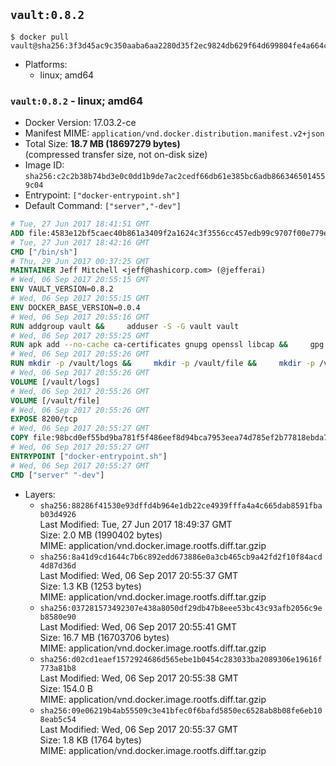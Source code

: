 ## `vault:0.8.2`

```console
$ docker pull vault@sha256:3f3d45ac9c350aaba6aa2280d35f2ec9824db629f64d699804fe4a664ca6e529
```

-	Platforms:
	-	linux; amd64

### `vault:0.8.2` - linux; amd64

-	Docker Version: 17.03.2-ce
-	Manifest MIME: `application/vnd.docker.distribution.manifest.v2+json`
-	Total Size: **18.7 MB (18697279 bytes)**  
	(compressed transfer size, not on-disk size)
-	Image ID: `sha256:c2c2b38b74bd3e0c0dd1b9de7ac2cedf66db61e385bc6adb8663465014559c04`
-	Entrypoint: `["docker-entrypoint.sh"]`
-	Default Command: `["server","-dev"]`

```dockerfile
# Tue, 27 Jun 2017 18:41:51 GMT
ADD file:4583e12bf5caec40b861a3409f2a1624c3f3556cc457edb99c9707f00e779e45 in / 
# Tue, 27 Jun 2017 18:42:16 GMT
CMD ["/bin/sh"]
# Thu, 29 Jun 2017 00:37:25 GMT
MAINTAINER Jeff Mitchell <jeff@hashicorp.com> (@jefferai)
# Wed, 06 Sep 2017 20:55:15 GMT
ENV VAULT_VERSION=0.8.2
# Wed, 06 Sep 2017 20:55:15 GMT
ENV DOCKER_BASE_VERSION=0.0.4
# Wed, 06 Sep 2017 20:55:16 GMT
RUN addgroup vault &&     adduser -S -G vault vault
# Wed, 06 Sep 2017 20:55:25 GMT
RUN apk add --no-cache ca-certificates gnupg openssl libcap &&     gpg --keyserver pgp.mit.edu --recv-keys 91A6E7F85D05C65630BEF18951852D87348FFC4C &&     mkdir -p /tmp/build &&     cd /tmp/build &&     wget https://releases.hashicorp.com/docker-base/${DOCKER_BASE_VERSION}/docker-base_${DOCKER_BASE_VERSION}_linux_amd64.zip &&     wget https://releases.hashicorp.com/docker-base/${DOCKER_BASE_VERSION}/docker-base_${DOCKER_BASE_VERSION}_SHA256SUMS &&     wget https://releases.hashicorp.com/docker-base/${DOCKER_BASE_VERSION}/docker-base_${DOCKER_BASE_VERSION}_SHA256SUMS.sig &&     gpg --batch --verify docker-base_${DOCKER_BASE_VERSION}_SHA256SUMS.sig docker-base_${DOCKER_BASE_VERSION}_SHA256SUMS &&     grep ${DOCKER_BASE_VERSION}_linux_amd64.zip docker-base_${DOCKER_BASE_VERSION}_SHA256SUMS | sha256sum -c &&     unzip docker-base_${DOCKER_BASE_VERSION}_linux_amd64.zip &&     cp bin/gosu bin/dumb-init /bin &&     wget https://releases.hashicorp.com/vault/${VAULT_VERSION}/vault_${VAULT_VERSION}_linux_amd64.zip &&     wget https://releases.hashicorp.com/vault/${VAULT_VERSION}/vault_${VAULT_VERSION}_SHA256SUMS &&     wget https://releases.hashicorp.com/vault/${VAULT_VERSION}/vault_${VAULT_VERSION}_SHA256SUMS.sig &&     gpg --batch --verify vault_${VAULT_VERSION}_SHA256SUMS.sig vault_${VAULT_VERSION}_SHA256SUMS &&     grep vault_${VAULT_VERSION}_linux_amd64.zip vault_${VAULT_VERSION}_SHA256SUMS | sha256sum -c &&     unzip -d /bin vault_${VAULT_VERSION}_linux_amd64.zip &&     cd /tmp &&     rm -rf /tmp/build &&     apk del gnupg openssl &&     rm -rf /root/.gnupg
# Wed, 06 Sep 2017 20:55:26 GMT
RUN mkdir -p /vault/logs &&     mkdir -p /vault/file &&     mkdir -p /vault/config &&     chown -R vault:vault /vault
# Wed, 06 Sep 2017 20:55:26 GMT
VOLUME [/vault/logs]
# Wed, 06 Sep 2017 20:55:26 GMT
VOLUME [/vault/file]
# Wed, 06 Sep 2017 20:55:26 GMT
EXPOSE 8200/tcp
# Wed, 06 Sep 2017 20:55:27 GMT
COPY file:98bcd0ef55bd9ba781f5f486eef8d94bca7953eea74d785ef2b77818ebda7972 in /usr/local/bin/docker-entrypoint.sh 
# Wed, 06 Sep 2017 20:55:27 GMT
ENTRYPOINT ["docker-entrypoint.sh"]
# Wed, 06 Sep 2017 20:55:27 GMT
CMD ["server" "-dev"]
```

-	Layers:
	-	`sha256:88286f41530e93dffd4b964e1db22ce4939fffa4a4c665dab8591fbab03d4926`  
		Last Modified: Tue, 27 Jun 2017 18:49:37 GMT  
		Size: 2.0 MB (1990402 bytes)  
		MIME: application/vnd.docker.image.rootfs.diff.tar.gzip
	-	`sha256:8a41d9cd1644c7b6c892edd673886e0a3cb465cb9a42fd2f10f84acd4d87d36d`  
		Last Modified: Wed, 06 Sep 2017 20:55:37 GMT  
		Size: 1.3 KB (1253 bytes)  
		MIME: application/vnd.docker.image.rootfs.diff.tar.gzip
	-	`sha256:037281573492307e438a8050df29db47b8eee53bc43c93afb2056c9eb8580e90`  
		Last Modified: Wed, 06 Sep 2017 20:55:41 GMT  
		Size: 16.7 MB (16703706 bytes)  
		MIME: application/vnd.docker.image.rootfs.diff.tar.gzip
	-	`sha256:d02cd1eaef1572924686d565ebe1b0454c283033ba2089306e19616f773a81b8`  
		Last Modified: Wed, 06 Sep 2017 20:55:38 GMT  
		Size: 154.0 B  
		MIME: application/vnd.docker.image.rootfs.diff.tar.gzip
	-	`sha256:09e06219b4ab55509c3e41bfec0f6bafd5850ec6528ab8b08fe6eb108eab5c54`  
		Last Modified: Wed, 06 Sep 2017 20:55:37 GMT  
		Size: 1.8 KB (1764 bytes)  
		MIME: application/vnd.docker.image.rootfs.diff.tar.gzip
